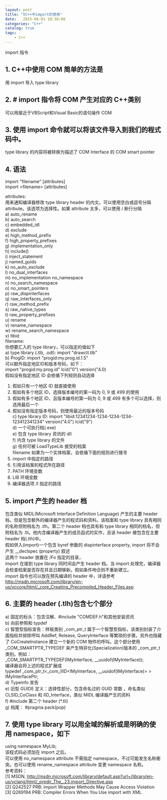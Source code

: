 ```yaml
---
layout: post
title: "VC++中import的使用"
date:   2015-06-01 10:38:00 
categories: "C++"
catalog: true
tags: 
	- C++
---
```




import 指令     

## 1. C++中使用 COM 简单的方法是  

用 import 导入 type library     

## 2. # import 指令将 COM 产生对应的 C++类别  

可以用接近于VBScript和Visual Basic的语句操作 COM     

## 3. 使用 import 命令就可以将该文件导入到我们的程式码中。  

type library 的内容将被转换为描述了 COM Interface 的 COM smart pointer     


## 4. 语法  

import "filename" [attributes]     
import &lt;filename&gt; [attributes]     

attributes:     
用来通知编译器修改 type library header 的内文。可以使用空白或逗号分隔 attribute。该选项为选择性。如果 attribute 太多，可以使用 / 断行分隔     
a) auto_rename     
b) auto_search   
c) embedded_idl     
d) exclude     
e) high_method_prefix     
f) high_property_prefixes     
g) implementation_only     
h) include()   
i) inject_statement     
j) named_guids     
k) no_auto_exclude     
l) no_dual_interfaces     
m) no_implementation no_namespace   
n) no_search_namespace     
o) no_smart_pointers     
p) raw_dispinterfaces     
q) raw_interfaces_only     
r) raw_method_prefix     
s) raw_native_types     
t) raw_property_prefixes     
u) rename     
v) rename_namespace     
w) rename_search_namespace     
x) tlbid   
 filename:     
你想要汇入的 type library，可以指定的值如下     
a) type library (.tlb, .odl): import "drawctl.tlb"     
b) ProgID: import "progid:my.prog.id.1.5"     
 可以额外指定地区ID和版本号码，如下：     
 import "progid:my.prog.id" lcid("0") version("4.0)     
 假如没有指定地区 ID 会依循下列规则自动选择     
 1) 假如只有一个地区 ID 就直接使用   
 2) 假如有多个地区 ID，选择版本编号的第一码为 0, 9 或 499 的使用     
 3) 假如有多个地区 ID，且版本编号的第一码为 0, 9 或 499 有多个可以选择，则选用最后一个     
 4) 假如没有指定版本号码，则使用最近的版本号码     
c) type library ID: import "libid:12341234-1234-1234-1234-123412341234" version("4.0") lcid("9")     
d) 一个可执行档(.exe)     
e) 包含 type library 资讯的 dll     
f) 内含 type library 的文件     
g) 任何可被 LoadTypeLib 接受的档案     
filename 如果为一个实体档案，会依循下面的规则进行搜寻     
1) import 中指定的路径     
2) 引用该档案的程式所在路径     
3) PATH 环境变数     
4) LIB 环境变数     
5) 编译器选项 /I 指定的路径     

## 5. import 产生的 header 档  

 包含类似 MIDL(Microsoft Interface Definition Language) 产生的主要 header 档，但是包含额外的编译器产生的程式码和资料。该档案和 type library 具有相同的名称但附档名为 .tlh。第二个 header 档也具有和 type library 相同的档名，但附档名为 .tli。他内含编译器产生的成员函式的实作，且该 header 被包含在主要 header 档(.tlh)中。     
 假如併入(import)一个包含 byref 参数的 dispinterface property, import 将不会产生 __declspec (property) 叙述     
 这两个 header 放置在 /Fo 指定的目录，     
 import 在接到 type library 同时间会产生 header 档。当 import 处理完，编译器会检查档案是否存在并且日期够新。假如条件吻合则不重新建立。     
 import 指令也可以放在预先编译的 header 中，详请参考 <a href="http://msdn.microsoft.com/library/en-us/vccore/html/_core_Creating_Precompiled_Header_Files.asp"><span style="color: #000080;">http://msdn.microsoft.com/library/en-us/vccore/html/_core_Creating_Precompiled_Header_Files.asp</span></a>     

## 6. 主要的 header (.tlh)包含七个部分     

 a) 固定的标头：包含注解、#include "COMDEF.h"和其他安装资讯     
 b) 向前参照和 typdef     
 c) 智慧型指标宣告：样板类别 _com_ptr_t 属于一个智慧型指标，该类别封装了介面指标并排除呼叫 AddRef, Release, QueryInterface 等繁琐的步骤。另外也隐藏了 CoCreateInstance 建立一个新的 COM 物件的呼叫。这个部分使用 _COM_SMARTPTR_TYPEDEF 来产生特异化(Specialization)版本的 _com_ptr_t 类别。例如：     
_COM_SMARTPTR_TYPEDEF(IMyInterface, __uuidof(IMyInterface));     
编译器会将上述的程式扩展成     
typedef _com_ptr_t&lt;_com_IIID&lt;IMyInterface, __uuidof(IMyInterface)&gt; &gt; IMyInterfacePtr;     
 d) Typeinfo 宣告     
 e) 旧型 GUIDE 定义：选择性部分，包含命名过的 GUID 常数 ，命名类似 CLSID_CoClass 和 IID_Interface，类似 MIDL 编译器产生的资料     
 f) #include 第二个 header (*.tli)     
 g) 档尾： #pragma pack(pop)     
   
## 7. 使用 type library 可以用全域的解析或是明确的使用 namespace，如下    

using namespace MyLib;     
 该程式码必须加在 import 之后。     
 可以使用 no_namespace attribute 不需指定 namespace，不过可能发生名称衝突。也可以使用 rename_namespace attribute 变更 namespace 名称。     
参考资料：     
[1] MSDN, <a href="http://msdn.microsoft.com/library/default.asp?url=/library/en-us/vclang/html/_predir_The_.23.import_Directive.asp"><span style="color: #000080;">http://msdn.microsoft.com/library/default.asp?url=/library/en-us/vclang/html/_predir_The_.23.import_Directive.asp</span></a>     
[2] Q242527 PRB: import Wrapper Methods May Cause Access Violation   
[3] Q269194 PRB: Compiler Errors When You Use import with XML   